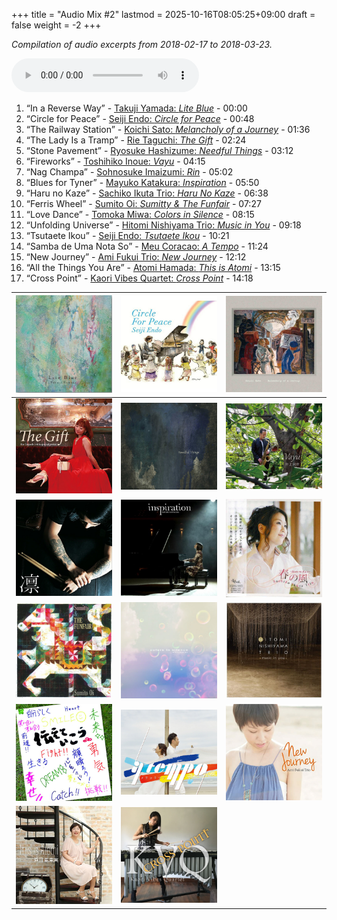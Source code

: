 +++
title = "Audio Mix #2"
lastmod = 2025-10-16T08:05:25+09:00
draft = false
weight = -2
+++

_Compilation of audio excerpts from 2018-02-17 to 2018-03-23._

<audio controls preload="metadata">
<source src="/audio/compilation-2.mp3" type="audio/mpeg">
This browser does not support the audio element.
</audio>

1.  “In a Reverse Way” - [Takuji Yamada: _Lite Blue_](https://www.jazzofjapan.com/p/takuji-yamada-lite-blue) - 00:00
2.  “Circle for Peace” - [Seiji Endo: _Circle for Peace_](https://www.jazzofjapan.com/p/seiji-endo-circle-for-peace) - 00:48
3.  “The Railway Station” - [Koichi Sato: _Melancholy of a Journey_](https://www.jazzofjapan.com/p/koichi-sato-melancholy) - 01:36
4.  “The Lady Is a Tramp” - [Rie Taguchi: _The Gift_](https://www.jazzofjapan.com/p/rie-taguchi-gift) - 02:24
5.  “Stone Pavement” - [Ryosuke Hashizume: _Needful Things_](https://www.jazzofjapan.com/p/ryosuke-hashizume-needful-things) - 03:12
6.  “Fireworks” - [Toshihiko Inoue: _Vayu_](https://www.jazzofjapan.com/p/toshihiko-inoue-vayu) - 04:15
7.  “Nag Champa” - [Sohnosuke Imaizumi: _Rin_](https://www.jazzofjapan.com/p/sohnosuke-imaizumi-rin) - 05:02
8.  “Blues for Tyner” - [Mayuko Katakura: _Inspiration_](https://www.jazzofjapan.com/p/mayuko-katakura-inspiration) - 05:50
9.  “Haru no Kaze” - [Sachiko Ikuta Trio: _Haru No Kaze_](https://www.jazzofjapan.com/p/sachiko-ikuta-trio-haru) - 06:38
10. “Ferris Wheel” - [Sumito Oi: _Sumitty &amp; The Funfair_](https://www.jazzofjapan.com/p/sumito-oi-sumitty-and-the-funfair) - 07:27
11. “Love Dance” - [Tomoka Miwa: _Colors in Silence_](https://www.jazzofjapan.com/p/tomoka-miwa-colors) - 08:15
12. “Unfolding Universe” - [Hitomi Nishiyama Trio: _Music in You_](https://www.jazzofjapan.com/p/hitomi-nishiyama-trio-music-in-you) - 09:18
13. “Tsutaete Ikou” - [Seiji Endo: _Tsutaete Ikou_](https://www.jazzofjapan.com/p/seiji-endo-tsutaete-ikou) - 10:21
14. “Samba de Uma Nota So” - [Meu Coracao: _A Tempo_](https://www.jazzofjapan.com/p/meu-coracao-a-tempo) - 11:24
15. “New Journey” - [Ami Fukui Trio: _New Journey_](https://www.jazzofjapan.com/p/ami-fukui-trio-new-journey) - 12:12
16. “All the Things You Are” - [Atomi Hamada: _This is Atomi_](https://www.jazzofjapan.com/p/atomi-hamada-this-is-atomi) - 13:15
17. “Cross Point” - [Kaori Vibes Quartet: _Cross Point_](https://www.jazzofjapan.com/p/kaori-vibes-quartet-cross-point) - 14:18

| ![](/images/takujiyamada-liteblue-460.jpeg)  | ![](/images/seijiendo-circle-460.jpeg)               | ![](/images/koichisato-melancholy-460.jpeg)      |
|----------------------------------------------|------------------------------------------------------|--------------------------------------------------|
| ![](/images/rietaguchi-gift-460.jpeg)        | ![](/images/ryosukehashizume-needfulthings-460.jpeg) | ![](/images/toshihikoinoue-vayu-460.jpeg)        |
| ![](/images/sohnosukeimaizumi-rin-460.jpeg)  | ![](/images/mayukokatakura-inspiration-460.jpeg)     | ![](/images/sachikoikuta-haru-460.jpeg)          |
| ![](/images/sumito-oi-funfair-460.jpeg)      | ![](/images/tomokamiwa-colors-460.jpeg)              | ![](/images/hitominishiyama-musicinyou-460.jpeg) |
| ![](/images/seijiendo-tsutaeteikou-460.jpeg) | ![](/images/meucoracao-atempo-460.jpeg)              | ![](/images/amifukui-newjourney-460.jpeg)        |
| ![](/images/atomihamada-thisis-460.jpeg)     | ![](/images/kaorivibesquartet-crosspoint-460.jpeg)   |                                                  |
